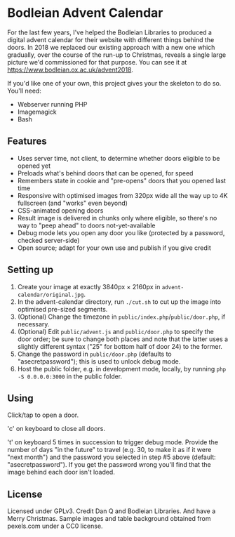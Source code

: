 # Bodleian Advent Calendar

For the last few years, I've helped the Bodleian Libraries to produced a digital advent calendar for their website with different
things behind the doors. In 2018 we replaced our existing approach with a new one which gradually, over the course of the run-up
to Christmas, reveals a single large picture we'd commissioned for that purpose. You can see it at
https://www.bodleian.ox.ac.uk/advent2018.

If you'd like one of your own, this project gives your the skeleton to do so. You'll need:

* Webserver running PHP
* Imagemagick
* Bash

## Features

* Uses server time, not client, to determine whether doors eligible to be opened yet
* Preloads what's behind doors that can be opened, for speed
* Remembers state in cookie and "pre-opens" doors that you opened last time
* Responsive with optimised images from 320px wide all the way up to 4K fullscreen (and "works" even beyond)
* CSS-animated opening doors
* Result image is delivered in chunks only where eligible, so there's no way to "peep ahead" to doors not-yet-available
* Debug mode lets you open any door you like (protected by a password, checked server-side)
* Open source; adapt for your own use and publish if you give credit

## Setting up

1. Create your image at exactly 3840px × 2160px in `advent-calendar/original.jpg`.
2. In the advent-calendar directory, run `./cut.sh` to cut up the image into optimised pre-sized segments.
3. (Optional) Change the timezone in `public/index.php`/`public/door.php`, if necessary.
4. (Optional) Edit `public/advent.js` and `public/door.php` to specify the door order; be sure to change both places and note that
   the latter uses a slightly different syntax ("25" for bottom half of door 24) to the former.
5. Change the password in `public/door.php` (defaults to "asecretpassword"); this is used to unlock debug mode.
6. Host the public folder, e.g. in development mode, locally, by running `php -S 0.0.0.0:3000` in the public folder.

## Using

Click/tap to open a door.

'c' on keyboard to close all doors.

't' on keyboard 5 times in succession to trigger debug mode. Provide the number of days "in the future" to travel (e.g. 30, to make
it as if it were "next month") and the password you selected in step #5 above (default: "asecretpassword"). If you get the password
wrong you'll find that the image behind each door isn't loaded.

## License

Licensed under GPLv3. Credit Dan Q and Bodleian Libraries. And have a Merry Christmas. Sample images and table background obtained
from pexels.com under a CC0 license.
